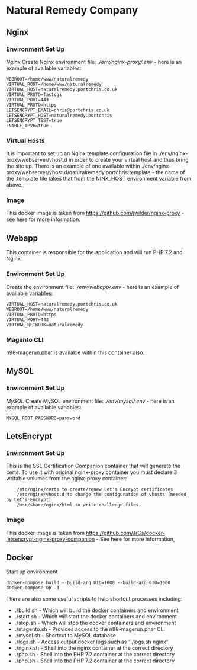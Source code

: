 # Natural Remedy Company

## Nginx
### Environment Set Up

*Nginx*
Create Nginx environment file: _./env/nginx-proxy/.env_ - here is an example of available variables:
```
WEBROOT=/home/www/naturalremedy
VIRTUAL_ROOT=/home/www/naturalremedy
VIRTUAL_HOST=naturalremedy.portchris.co.uk
VIRTUAL_PROTO=fastcgi
VIRTUAL_PORT=443
VIRTUAL_PROTO=https
LETSENCRYPT_EMAIL=chris@portchris.co.uk
LETSENCRYPT_HOST=naturalremedy.portchris
LETSENCRYPT_TEST=true
ENABLE_IPV6=true
```

### Virtual Hosts
It is important to set up an Nginx template configuration file in ./env/nginx-proxy/webserver/vhost.d in order to create your virtual host and thus bring the site up.
There is an example of one available within ./env/nginx-proxy/webserver/vhost.d/naturalremedy.portchris.template - the name of the .template file takes that from the NINX_HOST environment variable from above.

### Image
This docker image is taken from https://github.com/jwilder/nginx-proxy - see here for more information.

## Webapp
This container is responsible for the application and will run PHP 7.2 and Nginx
### Environment Set Up
Create the environment file: _./env/webapp/.env_ - here is an example of available variables:
```
VIRTUAL_HOST=naturalremedy.portchris.co.uk
WEBROOT=/home/www/naturalremedy
VIRTUAL_PROTO=https
VIRTUAL_PORT=443
VIRTUAL_NETWORK=naturalremedy
```

### Magento CLI
n98-magerun.phar is available within this container also.


## MySQL
### Environment Set Up
*MySQL*
Create MySQL environment file: _./env/mysql/.env_ - here is an example of available variables:
```
MYSQL_ROOT_PASSWORD=password
```

## LetsEncrypt
### Environment Set Up
This is the SSL Certification Companion container that will generate the certs.
To use it with original nginx-proxy container you must declare 3 writable volumes from the nginx-proxy container:
```
    /etc/nginx/certs to create/renew Let's Encrypt certificates
    /etc/nginx/vhost.d to change the configuration of vhosts (needed by Let's Encrypt)
    /usr/share/nginx/html to write challenge files.
```

### Image
This docker image is taken from https://github.com/JrCs/docker-letsencrypt-nginx-proxy-companion - See here for more information,

## Docker

Start up environment
```
docker-compose build --build-arg UID=1000 --build-arg GID=1000
docker-compose up -d
```

There are also some useful scripts to help shortcut processes including:
- ./build.sh - Which will build the docker containers and environment
- ./start.sh - Which will start the docker containers and environment
- ./stop.sh - Which will stop the docker containers and environment
- ./magento.sh - Provides access to the n98-magerun.phar CLI 
- ./mysql.sh - Shortcut to MySQL database 
- ./logs.sh - Access output docker logs such as "./logs.sh nginx"
- ./nginx.sh - Shell into the nginx container at the correct directory
- ./php.sh - Shell into the PHP 7.2 container at the correct directory
- ./php.sh - Shell into the PHP 7.2 container at the correct directory